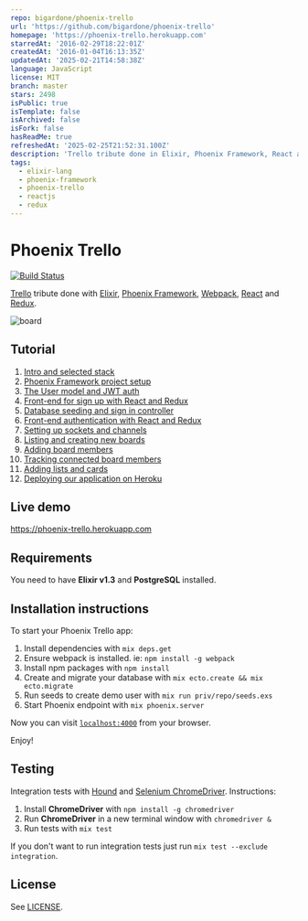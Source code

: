 ```yaml
---
repo: bigardone/phoenix-trello
url: 'https://github.com/bigardone/phoenix-trello'
homepage: 'https://phoenix-trello.herokuapp.com'
starredAt: '2016-02-29T18:22:01Z'
createdAt: '2016-01-04T16:13:35Z'
updatedAt: '2025-02-21T14:58:38Z'
language: JavaScript
license: MIT
branch: master
stars: 2498
isPublic: true
isTemplate: false
isArchived: false
isFork: false
hasReadMe: true
refreshedAt: '2025-02-25T21:52:31.100Z'
description: 'Trello tribute done in Elixir, Phoenix Framework, React and Redux.'
tags:
  - elixir-lang
  - phoenix-framework
  - phoenix-trello
  - reactjs
  - redux
---
```


# Phoenix Trello
[![Build Status](https://travis-ci.org/bigardone/phoenix-trello.svg?branch=master)](https://travis-ci.org/bigardone/phoenix-trello)


[Trello](http://trello.com) tribute done with [Elixir](https://github.com/elixir-lang/elixir), [Phoenix Framework](https://github.com/phoenixframework/phoenix), [Webpack](https://github.com/webpack/webpack), [React](https://github.com/facebook/react) and [Redux](https://github.com/rackt/redux).

![`board`](http://codeloveandboards.com/images/blog/trello_tribute_pt_1/sign-in-a8fa19da.jpg)

## Tutorial
  1. [Intro and selected stack](http://codeloveandboards.com/blog/2016/01/04/trello-tribute-with-phoenix-and-react-pt-1/)
  2. [Phoenix Framework project setup](http://codeloveandboards.com/blog/2016/01/11/trello-tribute-with-phoenix-and-react-pt-2/)
  3. [The User model and JWT auth](http://codeloveandboards.com/blog/2016/01/12/trello-tribute-with-phoenix-and-react-pt-3/)
  4. [Front-end for sign up with React and Redux](http://codeloveandboards.com/blog/2016/01/14/trello-tribute-with-phoenix-and-react-pt-4/)
  5. [Database seeding and sign in controller](http://codeloveandboards.com/blog/2016/01/18/trello-tribute-with-phoenix-and-react-pt-5/)
  6. [Front-end authentication with React and Redux](http://codeloveandboards.com/blog/2016/01/20/trello-tribute-with-phoenix-and-react-pt-6/)
  7. [Setting up sockets and channels](http://codeloveandboards.com/blog/2016/01/25/trello-tribute-with-phoenix-and-react-pt-7/)
  8. [Listing and creating new boards](http://codeloveandboards.com/blog/2016/01/28/trello-tribute-with-phoenix-and-react-pt-8/)
  9. [Adding board members](http://codeloveandboards.com/blog/2016/02/04/trello-tribute-with-phoenix-and-react-pt-9/)
  10. [Tracking connected board members](http://codeloveandboards.com/blog/2016/02/15/trello-tribute-with-phoenix-and-react-pt-10/)
  11.  [Adding lists and cards](http://codeloveandboards.com/blog/2016/02/24/trello-tribute-with-phoenix-and-react-pt-11/)
  12.  [Deploying our application on Heroku](http://codeloveandboards.com/blog/2016/03/04/trello-tribute-with-phoenix-and-react-pt-12/)

## Live demo
https://phoenix-trello.herokuapp.com

## Requirements
You need to have **Elixir v1.3** and **PostgreSQL** installed.

## Installation instructions
To start your Phoenix Trello app:

  1. Install dependencies with `mix deps.get`
  2. Ensure webpack is installed. ie: `npm install -g webpack`
  3. Install npm packages with `npm install`
  4. Create and migrate your database with `mix ecto.create && mix ecto.migrate`
  5. Run seeds to create demo user with `mix run priv/repo/seeds.exs`
  6. Start Phoenix endpoint with `mix phoenix.server`

Now you can visit [`localhost:4000`](http://localhost:4000) from your browser.

Enjoy!

## Testing
Integration tests with [Hound](https://github.com/HashNuke/hound) and [Selenium ChromeDriver](https://github.com/SeleniumHQ/selenium/wiki/ChromeDriver). Instructions:

  1. Install **ChromeDriver** with `npm install -g chromedriver`
  2. Run **ChromeDriver** in a new terminal window with `chromedriver &`
  3. Run tests with `mix test`

If you don't want to run integration tests just run `mix test --exclude integration`.

## License

See [LICENSE](LICENSE).
